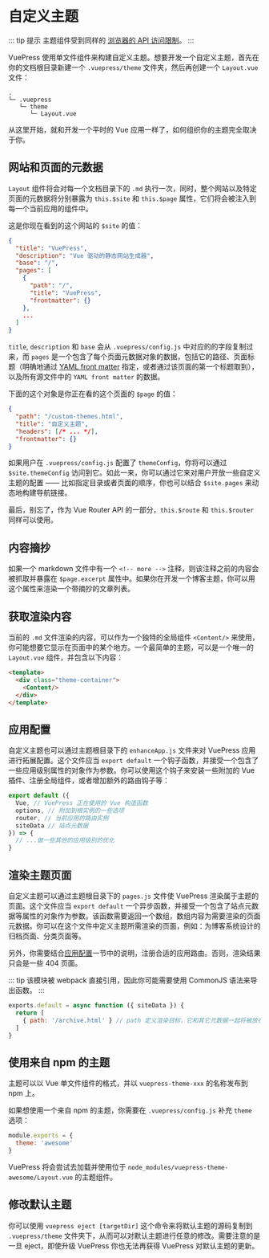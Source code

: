 # 自定义主题

::: tip 提示
主题组件受到同样的 [浏览器的 API 访问限制](./using-vue.md#browser-api-access-restrictions)。
:::

VuePress 使用单文件组件来构建自定义主题。想要开发一个自定义主题，首先在你的文档根目录新建一个 `.vuepress/theme` 文件夹，然后再创建一个 `Layout.vue` 文件：

```
.
└─ .vuepress
   └─ theme
      └─ Layout.vue
```

从这里开始，就和开发一个平时的 Vue 应用一样了，如何组织你的主题完全取决于你。

## 网站和页面的元数据

`Layout` 组件将会对每一个文档目录下的 `.md` 执行一次，同时，整个网站以及特定页面的元数据将分别暴露为 `this.$site` 和 `this.$page` 属性，它们将会被注入到每一个当前应用的组件中。

这是你现在看到的这个网站的 `$site` 的值：

``` json
{
  "title": "VuePress",
  "description": "Vue 驱动的静态网站生成器",
  "base": "/",
  "pages": [
    {
      "path": "/",
      "title": "VuePress",
      "frontmatter": {}
    },
    ...
  ]
}
```

`title`, `description` 和 `base` 会从 `.vuepress/config.js` 中对应的的字段复制过来，而 `pages` 是一个包含了每个页面元数据对象的数据，包括它的路径、页面标题（明确地通过 [YAML front matter](./markdown.md#yaml-front-matter) 指定，或者通过该页面的第一个标题取到），以及所有源文件中的 `YAML front matter` 的数据。

下面的这个对象是你正在看的这个页面的 `$page` 的值：

``` json
{
  "path": "/custom-themes.html",
  "title": "自定义主题",
  "headers": [/* ... */],
  "frontmatter": {}
}
```

如果用户在 `.vuepress/config.js` 配置了 `themeConfig`，你将可以通过 `$site.themeConfig` 访问到它。如此一来，你可以通过它来对用户开放一些自定义主题的配置 —— 比如指定目录或者页面的顺序，你也可以结合 `$site.pages` 来动态地构建导航链接。

最后，别忘了，作为 Vue Router API 的一部分，`this.$route` 和 `this.$router` 同样可以使用。

## 内容摘抄

如果一个 markdown 文件中有一个 `<!-- more -->` 注释，则该注释之前的内容会被抓取并暴露在 `$page.excerpt` 属性中。如果你在开发一个博客主题，你可以用这个属性来渲染一个带摘抄的文章列表。

## 获取渲染内容

当前的 `.md` 文件渲染的内容，可以作为一个独特的全局组件 `<Content/>` 来使用，你可能想要它显示在页面中的某个地方。一个最简单的主题，可以是一个唯一的 `Layout.vue` 组件，并包含以下内容：

``` html
<template>
  <div class="theme-container">
    <Content/>
  </div>
</template>
```

## 应用配置

自定义主题也可以通过主题根目录下的 `enhanceApp.js` 文件来对 VuePress 应用进行拓展配置。这个文件应当 `export default` 一个钩子函数，并接受一个包含了一些应用级别属性的对象作为参数。你可以使用这个钩子来安装一些附加的 Vue 插件、注册全局组件，或者增加额外的路由钩子等：

```js
export default ({
  Vue, // VuePress 正在使用的 Vue 构造函数
  options, // 附加到根实例的一些选项
  router, // 当前应用的路由实例
  siteData // 站点元数据
}) => {
  // ...做一些其他的应用级别的优化
}
```

## 渲染主题页面

自定义主题可以通过主题根目录下的 `pages.js` 文件使 VuePress 渲染属于主题的页面。这个文件应当 `export default` 一个异步函数，并接受一个包含了站点元数据等属性的对象作为参数。该函数需要返回一个数组，数组内容为需要渲染的页面元数据。你可以在这个文件中定义主题所需渲染的页面，例如：为博客系统设计的归档页面、分类页面等。

另外，你需要结合[应用配置](#应用配置)一节中的说明，注册合适的应用路由。否则，渲染结果只会是一些 404 页面。

::: tip 
该模块被 webpack 直接引用，因此你可能需要使用 CommonJS 语法来导出函数。
:::

```js
exports.default = async function ({ siteData }) {
  return [
    { path: '/archive.html' } // path 定义渲染目标，它和其它元数据一起将被放在 $page 里。
  ]
}
```

## 使用来自 npm 的主题

主题可以以 Vue 单文件组件的格式，并以 `vuepress-theme-xxx` 的名称发布到 npm 上。

如果想使用一个来自 npm 的主题，你需要在 `.vuepress/config.js` 补充 `theme` 选项：

``` js
module.exports = {
  theme: 'awesome'
}
```

VuePress 将会尝试去加载并使用位于 `node_modules/vuepress-theme-awesome/Layout.vue` 的主题组件。

## 修改默认主题

你可以使用 `vuepress eject [targetDir]` 这个命令来将默认主题的源码复制到 `.vuepress/theme` 文件夹下，从而可以对默认主题进行任意的修改。需要注意的是一旦 eject，即使升级 VuePress 你也无法再获得 VuePress 对默认主题的更新。
